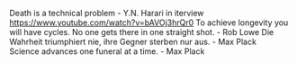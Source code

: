 Death is a technical problem - Y.N. Harari in iterview https://www.youtube.com/watch?v=bAVOj3hrQr0
To achieve longevity you will have cycles. No one gets there in one straight shot. - Rob Lowe
Die Wahrheit triumphiert nie, ihre Gegner sterben nur aus. - Max Plack  
Science advances one funeral at a time. - Max Plack  
